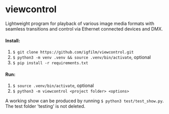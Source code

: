 # viewcontrol
Lightweight program for playback of various image media formats with seamless transitions and control via Ethernet connected devices and DMX.

#### Install:
 1) `$ git clone https://github.com/igfilm/viewcontrol.git`
 2) `$ python3 -m venv .venv && source .venv/bin/activate`, optional
 3) `$ pip install -r requirements.txt`

#### Run:
1) `$ source .venv/bin/activate`, optional
2) `$ python3 -m viewcontrol <project folder> <options>`

A working show can be produced by running `$ python3 test/test_show.py`. The test folder 'testing' is not deleted.
